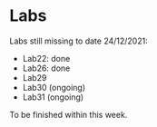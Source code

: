 # Labs

Labs still missing to date 24/12/2021:
- Lab22: done
- Lab26: done
- Lab29
- Lab30 (ongoing)
- Lab31 (ongoing)

To be finished within this week.
